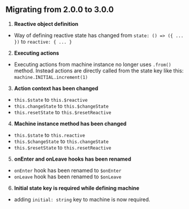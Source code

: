 ## Migrating from 2.0.0 to 3.0.0

1. **Reactive object definition**

- Way of defining reactive state has changed from `state: () => ({ ... })` to `reactive: { ... }`

2. **Executing actions**

- Executing actions from machine instance no longer uses `.from()` method. Instead actions are directly called from the state key like this: `machine.INITIAL.increment(1)`

3. **Action context has been changed**

- `this.$state` to `this.$reactive`
- `this.changeState` to `this.$changeState`
- `this.resetState` to `this.$resetReactive`

4. **Machine instance method has been changed**

- `this.$state` to `this.reactive`
- `this.$changeState` to `this.changeState`
- `this.$resetState` to `this.resetReactive`

5. **onEnter and onLeave hooks has been renamed**

- `onEnter` hook has been renamed to `$onEnter`
- `onLeave` hook has been renamed to `$onLeave`

6. **Initial state key is required while defining machine**

- adding `initial: string` key to machine is now required.